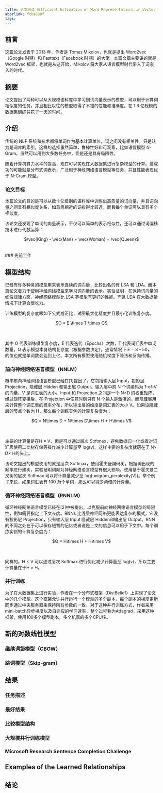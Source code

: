 ```yaml
---
title: 论文阅读《Efficient Estimation of Word Representations in Vector Space》
abbrlink: fcba888f
tags:
---
```


## 前言

这篇论文发表于 2013 年，作者是 Tomas Mikolov，也就是提出 Word2vec（Google 时期）和 Fasttext（Facebook 时期）的大佬。本篇文章主要讲的就是 Word2vec 框架，也就是从这开始，Mikolov 将大家从语言模型时代带入了词嵌入的时代。



## 摘要

论文提出了两种可以从大规模语料库中学习到词向量表示的模型，可以用于计算词相似度的任务。并且相比以往的模型取得了不错的性能和准确度。在 1.6 亿规模的数据集训练只花了一天的时间。



## 介绍

传统的 NLP 系统和技术都将单词作为基本计算单位，词之间没有相关性，只是认为是词库的索引。这样的选择虽然简单，鲁棒性好和可观察，比如语言模型 N-Gram。虽然可以用到大多数任务中，但是还是具有局限性。

随着计算机算力水平的提高，现在可以实现在大数据集进行复杂模型的计算。最成功的可能就是分布式词表示，广泛用于神经网络语言模型等任务，并且性能表现优于 N-Gram 模型。

### 论文目标

本篇论文的目的是可以从数十亿级别的语料库中训练出高质量的词向量，并且词向量之间具有相似度关系，如意思相近的词挨得比较近，而且每个单词可以具有多个相似度。

该论文还发现了单词的向量表示，不仅可以简单的表示相似性，还可以通过词偏移技术进行代数运算：

<center> $\vec{King} - \vec{Man} + \vec{Woman} = \vec{Queen}$</center> </br></br>
### 先前工作



## 模型结构

已经有许多种类的模型用来表示连续的词向量，比较出名的有 LSA 和 LDA。而本篇论文着力于使用神经网络模型来学习词向量的表示。实验证明，在保持词向量的线性规律方面，神经网络模型比 LSA 等模型有更好的性能。而且 LDA 在大数据量情况下计算会很吃力。

训练模型的复杂度跟如下公式成正比，试图最大化精度并且最小化训练复杂度。

<center>$O = E \times T \times Q$</center> </br></br>

其中 O 代表训练模型复杂度，E 代表迭代（Epochs）次数，T 代表词汇表中单词数量，Q 表示模型本身结构复杂度（根据参数决定）。通常情况下 E = 3 - 50，T 的值也就是单词数会达到上亿。本文所有模型使用随机梯度下降法和反向传播。

### 前向神经网络语言模型（NNLM）

概率前向神经网络语言模型已经在[1]提出了，它包括输入层 Input，投影层 Projection，隐藏层 Hidden 和输出层 Output。输入层中前 N 个词编码为 1-of-V 的向量，V 是词汇表的大小。Input 和 Projection 之间是一个 N$\times$D 的权重矩阵，经过矩阵变换后，在 Projection 中任意时刻只有 N 个输入是激活的。而隐藏层用来计算整个词汇表的概率分布，所以输出层的维度是词汇表的大小 V。如果设隐藏层的节点个数为 H，那么每个训练实例的计算复杂度为：

<center>$Q = N\times D + N\times D\times H + H\times V$</center></br></br>

主要的计算量是在H $\times$ V，但是可以通过层次 Softmax，避免数据归一化或者对词汇表使用二叉树存储等操作减少计算量至 log(v)。这样主要的复杂度就落在了 N$\times$ D$\times$ H的头上。

该论文提出的模型使用的就是层次 Softmax，使用霍夫曼编码树，根据词出现的频率进行建树，实验证明词频对神经网络语言模型有很大影响。使用基于霍夫曼二叉树的层次 Softmax 可以将计算量减少至 log(unigram_perplexity(V))。举个例子来说，如果词汇表有 100 万个单词，那么可以减少两倍的计算量。

### 循环神经网络语言模型（RNNLM）

循环神经网络语言模型已经在[2]中被提出，以克服前向神经网络语言模型的局限性，例如需要指定上下文长度。RNNs 比浅层神经网络更能表达复杂的模式，它没有投影层 Projection，只有输入层 Input 隐藏层 Hidden和输出层 Output。RNN 的不同之处在于可以保存短暂的记忆或者说是上文的信息可以用于下文中。每个训练实例的计算复杂度为：

<center>$Q = H\times H + H\times V$</center></br></br>

同样的，H $\times$ V 可以通过层次 Softmax 进行优化减少计算量至 log(v)，所以主要计算量在于H $\times$ H。

### 并行训练

为了在大数据集上进行实验，作者在一个分布式框架（DistBelief）上实现了论文中的几个模型。这个框架允许并行运行一个模型的多个副本，每个副本的梯度更新同步通过中央服务器来保持所有参数的一致。对于这种并行训练方式，作者采用mini-batch异步梯度以及自适应的学习速率，整个过程称为Adagrad。采用这种框架，使用100多个模型副本，多个机器的多个CPU核。



## 新的对数线性模型

### 继续词袋模型（CBOW）

### 跳词模型（Skip-gram）

## 结果

### 任务描述

### 最好结果

### 比较模型结构

### 大规模并行训练模型

### Microsoft Research Sentence Completion Challenge

## Examples of the Learned Relationships

## 结论


